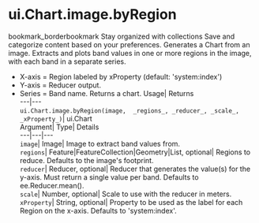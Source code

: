  
#  ui.Chart.image.byRegion 
bookmark_borderbookmark Stay organized with collections  Save and categorize content based on your preferences.
Generates a Chart from an image. Extracts and plots band values in one or more regions in the image, with each band in a separate series. 
- X-axis = Region labeled by xProperty (default: 'system:index')
- Y-axis = Reducer output.
- Series = Band name.
Returns a chart.
Usage| Returns  
---|---  
`ui.Chart.image.byRegion(image,  _regions_, _reducer_, _scale_, _xProperty_)`| ui.Chart  
Argument| Type| Details  
---|---|---  
`image`| Image| Image to extract band values from.  
`regions`| Feature|FeatureCollection|Geometry|List, optional| Regions to reduce. Defaults to the image's footprint.  
`reducer`| Reducer, optional| Reducer that generates the value(s) for the y-axis. Must return a single value per band. Defaults to ee.Reducer.mean().  
`scale`| Number, optional| Scale to use with the reducer in meters.  
`xProperty`| String, optional| Property to be used as the label for each Region on the x-axis. Defaults to 'system:index'.  
